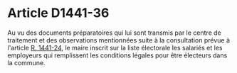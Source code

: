 # Article D1441-36

  
Au vu des documents préparatoires qui lui sont transmis par le centre de traitement et des observations mentionnées suite à la consultation prévue à l'article [R. 1441-24][1], le maire inscrit sur la liste électorale les salariés et les employeurs qui remplissent les conditions légales pour être électeurs dans la commune.

 [1]: /affichCodeArticle.do?cidTexte=LEGITEXT000006072050&idArticle=LEGIARTI000018484352&dateTexte=&categorieLien=cid